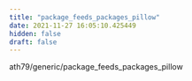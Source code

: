 ```yaml
---
title: "package_feeds_packages_pillow"
date: 2021-11-27 16:05:10.425449
hidden: false
draft: false
---
```


ath79/generic/package_feeds_packages_pillow

